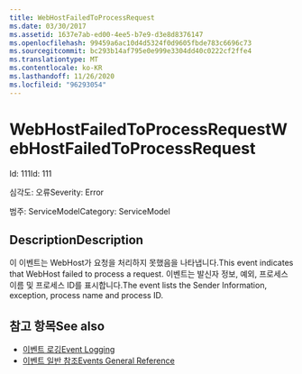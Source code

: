 ```yaml
---
title: WebHostFailedToProcessRequest
ms.date: 03/30/2017
ms.assetid: 1637e7ab-ed00-4ee5-b7e9-d3e8d8376147
ms.openlocfilehash: 99459a6ac10d4d5324f0d9605fbde783c6696c73
ms.sourcegitcommit: bc293b14af795e0e999e3304dd40c0222cf2ffe4
ms.translationtype: MT
ms.contentlocale: ko-KR
ms.lasthandoff: 11/26/2020
ms.locfileid: "96293054"
---
```

# <a name="webhostfailedtoprocessrequest"></a><span data-ttu-id="bbfc3-102">WebHostFailedToProcessRequest</span><span class="sxs-lookup"><span data-stu-id="bbfc3-102">WebHostFailedToProcessRequest</span></span>

<span data-ttu-id="bbfc3-103">Id: 111</span><span class="sxs-lookup"><span data-stu-id="bbfc3-103">Id: 111</span></span>  
  
 <span data-ttu-id="bbfc3-104">심각도: 오류</span><span class="sxs-lookup"><span data-stu-id="bbfc3-104">Severity: Error</span></span>  
  
 <span data-ttu-id="bbfc3-105">범주: ServiceModel</span><span class="sxs-lookup"><span data-stu-id="bbfc3-105">Category: ServiceModel</span></span>  
  
## <a name="description"></a><span data-ttu-id="bbfc3-106">Description</span><span class="sxs-lookup"><span data-stu-id="bbfc3-106">Description</span></span>  

 <span data-ttu-id="bbfc3-107">이 이벤트는 WebHost가 요청을 처리하지 못했음을 나타냅니다.</span><span class="sxs-lookup"><span data-stu-id="bbfc3-107">This event indicates that WebHost failed to process a request.</span></span> <span data-ttu-id="bbfc3-108">이벤트는 발신자 정보, 예외, 프로세스 이름 및 프로세스 ID를 표시합니다.</span><span class="sxs-lookup"><span data-stu-id="bbfc3-108">The event lists the Sender Information, exception, process name and process ID.</span></span>  
  
## <a name="see-also"></a><span data-ttu-id="bbfc3-109">참고 항목</span><span class="sxs-lookup"><span data-stu-id="bbfc3-109">See also</span></span>

- [<span data-ttu-id="bbfc3-110">이벤트 로깅</span><span class="sxs-lookup"><span data-stu-id="bbfc3-110">Event Logging</span></span>](index.md)
- [<span data-ttu-id="bbfc3-111">이벤트 일반 참조</span><span class="sxs-lookup"><span data-stu-id="bbfc3-111">Events General Reference</span></span>](events-general-reference.md)
